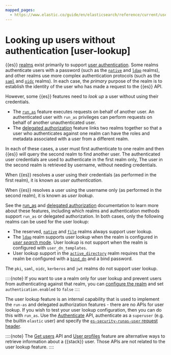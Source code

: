 ```yaml
---
mapped_pages:
  - https://www.elastic.co/guide/en/elasticsearch/reference/current/user-lookup.html
---
```


# Looking up users without authentication [user-lookup]

{{es}} [realms](authentication-realms.md) exist primarily to support [user authentication](user-authentication.md). Some realms authenticate users with a password (such as the [`native`](native.md) and [`ldap`](ldap.md) realms), and other realms use more complex authentication protocols (such as the [`saml`](saml.md) and [`oidc`](openid-connect.md) realms). In each case, the *primary* purpose of the realm is to establish the identity of the user who has made a request to the {{es}} API.

However, some {{es}} features need to *look up* a user without using their credentials.

* The [`run_as`](submitting-requests-on-behalf-of-other-users.md) feature executes requests on behalf of another user. An authenticated user with `run_as` privileges can perform requests on behalf of another unauthenticated user.
* The [delegated authorization](realm-chains.md#authorization_realms) feature links two realms together so that a user who authenticates against one realm can have the roles and metadata associated with a user from a different realm.

In each of these cases, a user must first authenticate to one realm and then {{es}} will query the second realm to find another user. The authenticated user credentials are used to authenticate in the first realm only, The user in the second realm is retrieved by username, without needing credentials.

When {{es}} resolves a user using their credentials (as performed in the first realm), it is known as *user authentication*.

When {{es}} resolves a user using the username only (as performed in the second realm), it is known as *user lookup*.

See the [run_as](submitting-requests-on-behalf-of-other-users.md) and [delegated authorization](realm-chains.md#authorization_realms) documentation to learn more about these features, including which realms and authentication methods support `run_as` or delegated authorization. In both cases, only the following realms can be used for the user lookup:

* The reserved, [`native`](native.md) and [`file`](file-based.md) realms always support user lookup.
* The [`ldap`](ldap.md) realm supports user lookup when the realm is configured in [*user search* mode](ldap.md#ldap-realm-configuration). User lookup is not support when the realm is configured with `user_dn_templates`.
* User lookup support in the [`active_directory`](active-directory.md) realm requires that the realm be configured with a [`bind_dn`](https://www.elastic.co/guide/en/elasticsearch/reference/current/security-settings.md#ref-ad-settings) and a bind password.

The `pki`, `saml`, `oidc`, `kerberos` and `jwt` realms do not support user lookup.

::::{note} 
If you want to use a realm only for user lookup and prevent users from authenticating against that realm, you can [configure the realm](https://www.elastic.co/guide/en/elasticsearch/reference/current/security-settings.md#ref-realm-settings) and set `authentication.enabled` to `false`
::::


The user lookup feature is an internal capability that is used to implement the `run-as` and delegated authorization features - there are no APIs for user lookup. If you wish to test your user lookup configuration, then you can do this with `run_as`. Use the [Authenticate](https://www.elastic.co/docs/api/doc/elasticsearch/operation/operation-security-authenticate) API, authenticate as a `superuser` (e.g. the builtin `elastic` user) and specify the [`es-security-runas-user` request header](submitting-requests-on-behalf-of-other-users.md).

::::{note} 
The [Get users](https://www.elastic.co/docs/api/doc/elasticsearch/operation/operation-security-get-user) API and [User profiles](user-profiles.md) feature are alternative ways to retrieve information about a {{stack}} user. Those APIs are not related to the user lookup feature.
::::


